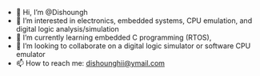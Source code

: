 - 👋 Hi, I’m @Dishoungh
- 👀 I’m interested in electronics, embedded systems, CPU emulation, and digital logic analysis/simulation
- 🌱 I’m currently learning embedded C programming (RTOS),  
- 💞️ I’m looking to collaborate on a digital logic simulator or software CPU emulator
- 📫 How to reach me: dishounghii@ymail.com

<!---
Dishoungh/Dishoungh is a ✨ special ✨ repository because its `README.md` (this file) appears on your GitHub profile.
You can click the Preview link to take a look at your changes.
--->
